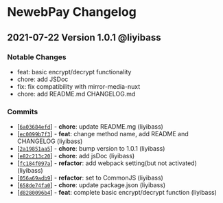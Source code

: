 # NewebPay Changelog

## 2021-07-22 Version 1.0.1 @liyibass
### Notable Changes
- feat: basic encrypt/decrypt functionality
- chore: add JSDoc
- fix: fix compatibility with mirror-media-nuxt
- chore: add README.md CHANGELOG.md

### Commits
* [[`6a03684efd`](https://github.com/mirror-media/newebpay-node/commit/6a03684efd)] - **chore**: update README.mg (liyibass)
* [[`ec0099b7f3`](https://github.com/mirror-media/newebpay-node/commit/ec0099b7f3)] - **feat**: change method name, add README and CHANGELOG (liyibass)
* [[`2a19851aa5`](https://github.com/mirror-media/newebpay-node/commit/2a19851aa5)] - **chore**: bump version to 1.0.1 (liyibass)
* [[`e82c213c20`](https://github.com/mirror-media/newebpay-node/commit/e82c213c20)] - **chore**: add jsDoc (liyibass)
* [[`fc184f097a`](https://github.com/mirror-media/newebpay-node/commit/fc184f097a)] - **refactor**: add webpack setting(but not activated) (liyibass)
* [[`056a69adb9`](https://github.com/mirror-media/newebpay-node/commit/056a69adb9)] - **refactor**: set to CommonJS (liyibass)
* [[`658de74fa0`](https://github.com/mirror-media/newebpay-node/commit/658de74fa0)] - **chore**: update package.json (liyibass)
* [[`d8280096b4`](https://github.com/mirror-media/newebpay-node/commit/d8280096b4)] - **feat**: complete basic encrypt/decrypt function (liyibass)